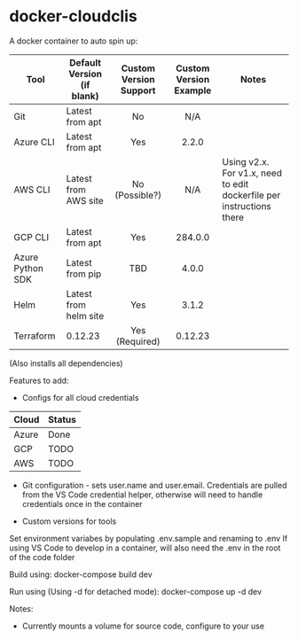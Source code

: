 # docker-cloudclis

A docker container to auto spin up:

| Tool             |  Default Version (if blank) | Custom Version Support | Custom Version Example | Notes
| ---------------- | --------------------------  | :--------------------: | :--------------------: | ----------- |
| Git              |  Latest from apt            | No                     | N/A                    |             |
| Azure CLI        |  Latest from apt            | Yes                    | 2.2.0                  |             |
| AWS CLI          |  Latest from AWS site       | No (Possible?)         | N/A                    |               Using v2.x. For v1.x, need to edit dockerfile per instructions there |
| GCP CLI          |  Latest from apt            | Yes                    | 284.0.0                |             |
| Azure Python SDK |  Latest from pip            | TBD                    | 4.0.0                  |             |
| Helm             |  Latest from helm site      | Yes                    | 3.1.2                  |             |
| Terraform        |  0.12.23                    | Yes (Required)         | 0.12.23                |             |

(Also installs all dependencies)

Features to add:
* Configs for all cloud credentials

| Cloud    |  Status  | 
| -------- | -------- |
| Azure    |  Done    |
| GCP      |  TODO    |
| AWS      |  TODO    |

* Git configuration - sets user.name and user.email. Credentials are pulled from the VS Code credential helper, otherwise will need to handle credentials once in the container

* Custom versions for tools

Set environment variabes by populating .env.sample and renaming to .env
If using VS Code to develop in a container, will also need the .env in the root of the code folder

Build using:
docker-compose build dev

Run using (Using -d for detached mode):
docker-compose up -d dev

Notes:
- Currently mounts a volume for source code, configure to your use